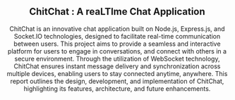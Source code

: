 <div align="center">

  <br />
  <br />
  <h2 align="center">ChitChat : A reaLTIme Chat Application</h2>
ChitChat is an innovative chat application built on Node.js, Express.js, and Socket.IO technologies, designed to facilitate real-time communication between users. This project aims to provide a seamless and interactive platform for users to engage in conversations, and connect with others in a secure environment. Through the utilization of WebSocket technology, ChitChat ensures instant message delivery and synchronization across multiple devices, enabling users to stay connected anytime, anywhere. This report outlines the design, development, and implementation of ChitChat, highlighting its features, architecture, and future enhancements.
</div>
<br />
